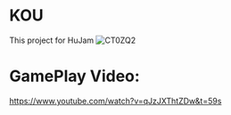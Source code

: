 # KOU
This project for HuJam
![CT0ZQ2](https://github.com/SezerCan17/KOU/assets/118104067/03529f6f-c309-4dd4-96a1-552380e713b7)


# GamePlay Video:

https://www.youtube.com/watch?v=qJzJXThtZDw&t=59s


